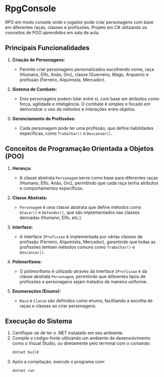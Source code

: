 # RpgConsole
RPG em modo console onde o jogador pode criar personagens com base em diferentes raças, classes e profissões. Projeto em C# utilizando os conceitos de POO aprendidos em sala de aula.

## Principais Funcionalidades


1. **Criação de Personagens:**
   - Permite criar personagens personalizados escolhendo nome, raça (Humano, Elfo, Anão, Orc), classe (Guerreiro, Mago, Arqueiro) e profissão (Ferreiro, Alquimista, Mercador).


2. **Sistema de Combate:**
   - Dois personagens podem lutar entre si, com base em atributos como força, agilidade e inteligência. O combate é simples e focado em demonstrar o uso de métodos e interações entre objetos.


3. **Gerenciamento de Profissões:**
   - Cada personagem pode ter uma profissão, que define habilidades específicas, como `Trabalhar()` e `Descansar()`.


## Conceitos de Programação Orientada a Objetos (POO)


1. **Herança:**
   - A classe abstrata `Personagem` serve como base para diferentes raças (Humano, Elfo, Anão, Orc), permitindo que cada raça tenha atributos e comportamentos específicos.


2. **Classe Abstrata:**
   - `Personagem` é uma classe abstrata que define métodos como `Atacar()` e `Defender()`, que são implementados nas classes derivadas (Humano, Elfo, etc.).


3. **Interface:**
   - A interface `IProfissao` é implementada por várias classes de profissão (Ferreiro, Alquimista, Mercador), garantindo que todas as profissões tenham métodos comuns como `Trabalhar()` e `Descansar()`.


4. **Polimorfismo:**
   - O polimorfismo é utilizado através da interface `IProfissao` e da classe abstrata `Personagem`, permitindo que diferentes tipos de profissões e personagens sejam tratados de maneira uniforme.


5. **Enumerações (Enums):**
   - `Raca` e `Classe` são definidos como enums, facilitando a escolha de raças e classes ao criar personagens.


## Execução do Sistema


1. Certifique-se de ter o .NET instalado em seu ambiente.
2. Compile o código-fonte utilizando um ambiente de desenvolvimento como o Visual Studio, ou diretamente pelo terminal com o comando:
   ```sh
   dotnet build
   ```
3. Após a compilação, execute o programa com:
   ```sh
   dotnet run
   ```

